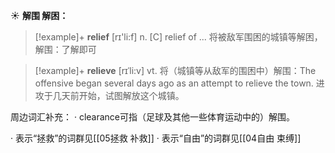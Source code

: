 ☀ <span class="category">**解围 解困：**</span>
>[!example]+ <span class="vocabulary">**relief**</span> [rɪ'li:f] 
> <span class="definition">n. [C] relief of ... 将被敌军围困的城镇等解困，解围：</span>了解即可
           
>[!example]+ <span class="vocabulary">**relieve**</span> [rɪˈli:v]
> <span class="definition">vt. 将（城镇等从敌军的围困中）解围：</span>The offensive began several days ago as an attempt to relieve the town. 进攻于几天前开始，试图解放这个城镇。

周边词汇补充：
· clearance可指（足球及其他一些体育运动中的）解围。

· 表示“拯救”的词群见[[05拯救 补救]]
· 表示“自由”的词群见[[04自由 束缚]]
